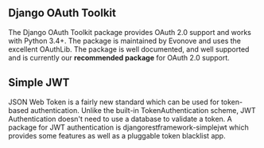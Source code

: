## Django OAuth Toolkit
The Django OAuth Toolkit package provides OAuth 2.0 support and works 
with Python 3.4+. The package is maintained by Evonove and uses the 
excellent OAuthLib. The package is well documented, and well supported 
and is currently our **recommended package** for OAuth 2.0 support.



## Simple JWT
JSON Web Token is a fairly new standard which can be used for token-based
authentication. Unlike the built-in TokenAuthentication scheme, JWT 
Authentication doesn't need to use a database to validate a token. A 
package for JWT authentication is djangorestframework-simplejwt which 
provides some features as well as a pluggable token blacklist app.


